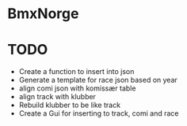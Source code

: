 # BmxNorge

# TODO

- Create a function to insert into json
- Generate a template for race json based on year
- align comi json with komissær table
- align track with klubber
- Rebuild klubber to be like track
- Create a Gui for inserting to track, comi and race
